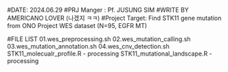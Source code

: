 #DATE: 2024.06.29 
#PRJ Manger : Pf. JUSUNG SIM 
#WRITE BY AMERICANO LOVER (나겠지 ㅋㅋ) 
#Project Target: Find STK11 gene mutation from ONO Project WES dataset (N=95, EGFR MT)

#FILE LIST 
01.wes_preprocessing.sh 
02.wes_mutation_calling.sh 
03.wes_mutation_annotation.sh 
04.wes_cnv_detection.sh 
STK11_molecualr_profile.R - processing 
STK11_mutational_landscape.R - processing
